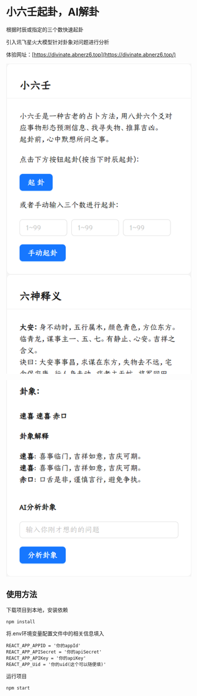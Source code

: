 # 小六壬起卦，AI解卦
根据时辰或指定的三个数快速起卦

引入讯飞星火大模型针对卦象对问题进行分析

体验网址：[https://divinate.abnerz6.top](https://divinate.abnerz6.top/)

![alt text](image.png)

![alt text](image-1.png)

## 使用方法

下载项目到本地，安装依赖

```
npm install
```

将.env环境变量配置文件中的相关信息填入

```
REACT_APP_APPID = '你的appId'
REACT_APP_APISecret = '你的apiSecret'
REACT_APP_APIKey = '你的apiKey'
REACT_APP_Uid = '你的uid(这个可以随便填)'
```
运行项目
```
npm start
```
